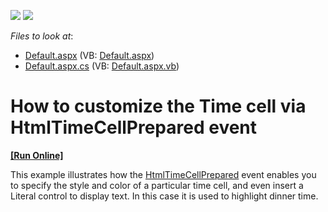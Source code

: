<!-- default badges list -->
[![](https://img.shields.io/badge/Open_in_DevExpress_Support_Center-FF7200?style=flat-square&logo=DevExpress&logoColor=white)](https://supportcenter.devexpress.com/ticket/details/E1102)
[![](https://img.shields.io/badge/📖_How_to_use_DevExpress_Examples-e9f6fc?style=flat-square)](https://docs.devexpress.com/GeneralInformation/403183)
<!-- default badges end -->
<!-- default file list -->
*Files to look at*:

* [Default.aspx](./CS/WebSite/Default.aspx) (VB: [Default.aspx](./VB/WebSite/Default.aspx))
* [Default.aspx.cs](./CS/WebSite/Default.aspx.cs) (VB: [Default.aspx.vb](./VB/WebSite/Default.aspx.vb))
<!-- default file list end -->
# How to customize the Time cell via HtmlTimeCellPrepared event
<!-- run online -->
**[[Run Online]](https://codecentral.devexpress.com/e1102/)**
<!-- run online end -->


<p>This example illustrates how the <a href="http://documentation.devexpress.com/#AspNet/DevExpressWebASPxSchedulerASPxScheduler_HtmlTimeCellPreparedtopic">HtmlTimeCellPrepared</a> event enables you to specify the style and color of a particular time cell, and even insert a Literal control to display text. In this case it is used to highlight dinner time.</p>

<br/>


